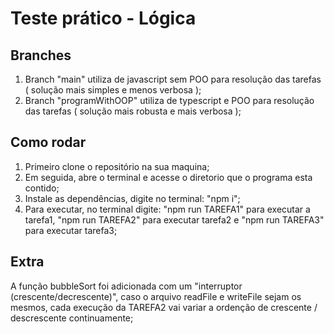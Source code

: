# Teste prático - Lógica

## Branches

1. Branch "main" utiliza de javascript sem POO para resolução das tarefas ( solução mais simples e menos verbosa );
2. Branch "programWithOOP" utiliza de typescript e POO para resolução das tarefas ( solução mais robusta e mais verbosa );

## Como rodar

1. Primeiro clone o repositório na sua maquina;
2. Em seguida, abre o terminal e acesse o diretorio que o programa esta contido;
3. Instale as dependências, digite no terminal: "npm i";
4. Para executar, no terminal digite: "npm run TAREFA1" para executar a tarefa1, "npm run TAREFA2" para executar tarefa2 e "npm run TAREFA3" para executar tarefa3;

## Extra

A função bubbleSort foi adicionada com um "interruptor (crescente/decrescente)", caso o arquivo readFile e writeFile sejam os mesmos, cada execução da TAREFA2 vai variar a ordenção de crescente / descrescente continuamente;